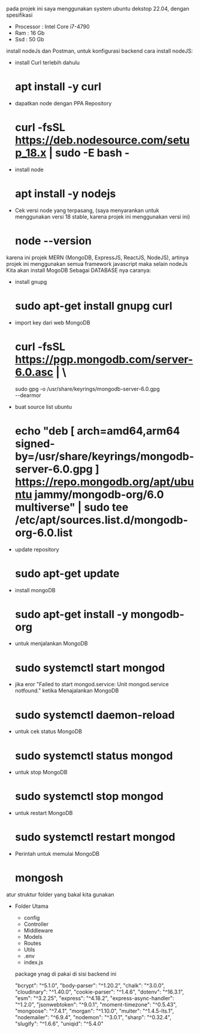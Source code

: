 pada projek ini saya menggunakan system ubuntu dekstop 22.04, dengan spesifikasi
 - Processor : Intel Core i7-4790
 - Ram       : 16 Gb
 - Ssd       : 50 Gb


install nodeJs dan Postman, untuk konfigurasi backend
cara install nodeJS:
 * install Curl terlebih dahulu
    # apt install -y curl
 * dapatkan node dengan PPA Repository
    # curl -fsSL https://deb.nodesource.com/setup_18.x | sudo -E bash -
 * install node 
    # apt install -y nodejs
 * Cek versi node yang terpasang, (saya menyarankan untuk menggunakan versi 18 stable, karena projek ini menggunakan versi ini)
    # node --version

karena ini projek MERN (MongoDB, ExpressJS, ReactJS, NodeJS),  artinya projek ini menggunakan semua framework javascript maka selain nodeJs Kita akan install MogoDB Sebagai DATABASE nya caranya:

 * install gnupg
   # sudo apt-get install gnupg curl
 * import key dari web MongoDB
   # curl -fsSL https://pgp.mongodb.com/server-6.0.asc | \
   sudo gpg -o /usr/share/keyrings/mongodb-server-6.0.gpg \
   --dearmor
 * buat source list ubuntu
   # echo "deb [ arch=amd64,arm64 signed-by=/usr/share/keyrings/mongodb-server-6.0.gpg ] https://repo.mongodb.org/apt/ubuntu jammy/mongodb-org/6.0 multiverse" | sudo tee /etc/apt/sources.list.d/mongodb-org-6.0.list
 * update repository
   # sudo apt-get update
 * install mongoDB
   # sudo apt-get install -y mongodb-org


 * untuk menjalankan MongoDB
   # sudo systemctl start mongod
 * jika eror "Failed to start mongod.service: Unit mongod.service notfound." ketika Menajalankan MongoDB
   # sudo systemctl daemon-reload
 * untuk cek status MongoDB
   # sudo systemctl status mongod
 * untuk stop MongoDB
   # sudo systemctl stop mongod
 * untuk restart MongoDB
   # sudo systemctl restart mongod
 * Perintah untuk memulai MongoDB
   # mongosh


atur struktur folder yang bakal kita gunakan
 * Folder Utama
    - config
    - Controller
    - Middleware
    - Models
    - Routes
    - Utils
    * .env
    * index.js

    package ynag di pakai di sisi backend ini
    
    "bcrypt": "^5.1.0",
    "body-parser": "^1.20.2",
    "chalk": "^3.0.0",
    "cloudinary": "^1.40.0",
    "cookie-parser": "^1.4.6",
    "dotenv": "^16.3.1",
    "esm": "^3.2.25",
    "express": "^4.18.2",
    "express-async-handler": "^1.2.0",
    "jsonwebtoken": "^9.0.1",
    "moment-timezone": "^0.5.43",
    "mongoose": "^7.4.1",
    "morgan": "^1.10.0",
    "multer": "^1.4.5-lts.1",
    "nodemailer": "^6.9.4",
    "nodemon": "^3.0.1",
    "sharp": "^0.32.4",
    "slugify": "^1.6.6",
    "uniqid": "^5.4.0"